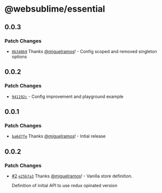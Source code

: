 # @websublime/essential

## 0.0.3

### Patch Changes

- [`0b340b9`](https://github.com/websublime/essential/commit/0b340b9fb093785e73b7c8be2c20acf15ff73f58) Thanks [@miguelramos](https://github.com/miguelramos)! - Config scoped and removed singleton options

## 0.0.2

### Patch Changes

- [`941192c`](https://github.com/websublime/essential/commit/941192c13755a3ad3d11e41974d7b0905b7eae8e) - Config improvement and playground example

## 0.0.1

### Patch Changes

- [`ba6d7fe`](https://github.com/websublime/essential/commit/ba6d7fe8104b957a2dcec8dffedee82539d82ea2) Thanks [@miguelramos](https://github.com/miguelramos)! - Intial release

## 0.0.2

### Patch Changes

- [#2](https://github.com/websublime/essential/pull/2) [`e25b7a3`](https://github.com/websublime/essential/commit/e25b7a32c39bd6996094d8edc27bd432f014aa03) Thanks [@miguelramos](https://github.com/miguelramos)! - Vanilla store definition.

  Definition of initial API to use redux opinated version
